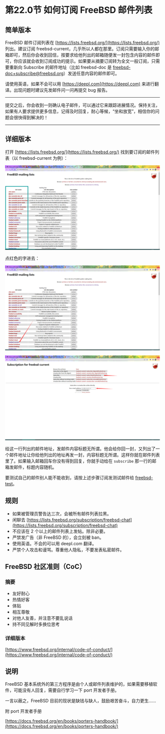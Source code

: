 # 第22.0节 如何订阅 FreeBSD 邮件列表

## 简单版本

FreeBSD 邮件订阅列表在 [https://lists.freebsd.org/](https://lists.freebsd.org/) 列出。建议订阅 freebsd-current，几乎所以人都在那里。订阅只需要输入你的邮箱即可，然后你会收到回信，按要求给他列出的邮箱随便发一封包含内容的邮件即可，你应该就会收到订阅成功的提示。如果要从摘要订阅转为全文一般订阅，只需要重新向 Subscribe 的邮件地址（比如 freebsd-doc 是 freebsd-doc+subscribe@freebsd.org）发送任意内容的邮件即可。

请使用英语，如果不会可以用 [https://deepl.com](https://deepl.com) 来进行翻译。出现问题时建议先发邮件问一问再提交 bug 报告。

***

提交之后，你会收到一则确认电子邮件，可以通过它来跟踪进展情况。保持关注，如果有人要求提供更多信息，记得及时回复，耐心等候，“坐和放宽”，相信你的问题会很快得到解决的！

***

## 详细版本

打开 [https://lists.freebsd.org/](https://lists.freebsd.org/) 找到要订阅的邮件列表（以 freebsd-current 为例）：

![](../.gitbook/assets/mail1.png)

点红色的字进去：

![](../.gitbook/assets/mail2.png)

![](../.gitbook/assets/mail3.png)

给这一行列出的邮件地址，发邮件内容标题无所谓。他会给你回一封，又列出了一个邮件地址让你给他列出的地址再发一封，内容标题无所谓。这样你就在邮件列表里了。如果输入邮箱回车你没有得到回复，你就手动给在 `subscribe` 那一行的邮箱发邮件，标题内容随机。

要测试自己的邮件别人能不能收到，请按上述步骤订阅发测试邮件给 [freebsd-test](https://lists.freebsd.org/subscription/freebsd-test)。

## 规则

* 如果被管理员警告达三次，会被所有邮件列表拉黑。
* 闲聊去 [https://lists.freebsd.org/subscription/freebsd-chat](https://lists.freebsd.org/subscription/freebsd-chat)
* 不应该在 2 个以上的邮件列表上发帖。除非必要。
* 严禁发广告（非 FreeBSD 的），会立刻被 ban。
* 使用英语。不会的可以用 deepl.com 翻译。
* 严禁个人攻击和谩骂。尊重他人隐私，不要发表私密邮件。

## FreeBSD 社区准则（CoC）

### 摘要

* 友好耐心
* 热情好客
* 体贴
* 相互尊敬
* 对他人友善，并注意不要乱说话
* 持不同见解时多换位思考

### 详细版本

[https://www.freebsd.org/internal/code-of-conduct/](https://www.freebsd.org/internal/code-of-conduct/)

## 说明

FreeBSD 基本系统外的第三方程序是由个人或邮件列表维护的，如果需要移植软件，可能没有人回复，需要自行学习一下 port 开发者手册。

一言以蔽之，FreeBSD 目前的现状是缺钱与缺人，鼓励艰苦奋斗，自力更生……

附 port 开发者手册

[https://docs.freebsd.org/en/books/porters-handbook/](https://docs.freebsd.org/en/books/porters-handbook/)
